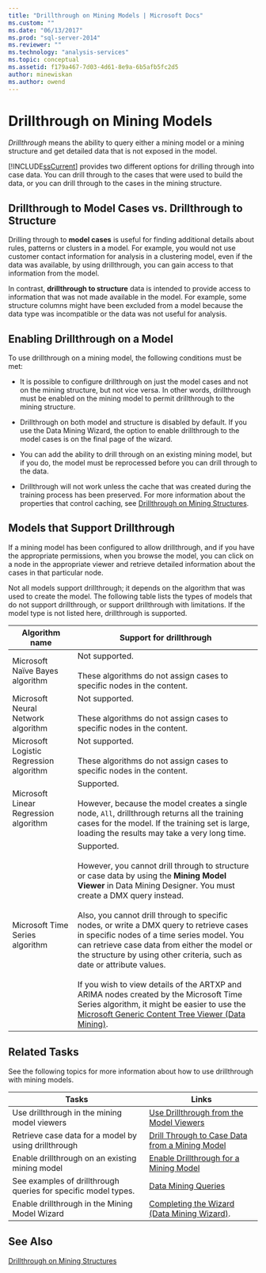 ```yaml
---
title: "Drillthrough on Mining Models | Microsoft Docs"
ms.custom: ""
ms.date: "06/13/2017"
ms.prod: "sql-server-2014"
ms.reviewer: ""
ms.technology: "analysis-services"
ms.topic: conceptual
ms.assetid: f179a467-7d03-4d61-8e9a-6b5afb5fc2d5
author: minewiskan
ms.author: owend
---
```

# Drillthrough on Mining Models
  *Drillthrough* means the ability to query either a mining model or a mining structure and get detailed data that is not exposed in the model.  
  
 [!INCLUDE[ssCurrent](../../includes/sscurrent-md.md)] provides two different options for drilling through into case data. You can drill through to the cases that were used to build the data, or you can drill through to the cases in the mining structure.  
  
## Drillthrough to Model Cases vs. Drillthrough to Structure  
 Drilling through to **model cases** is useful for finding additional details about rules, patterns or clusters in a model. For example, you would not use customer contact information for analysis in a clustering model, even if the data was available, by using drillthrough, you can gain access to that information from the model.  
  
 In contrast, **drillthrough to structure** data is intended to provide access to information that was not made available in the model. For example, some structure columns might have been excluded from a model because the data type was incompatible or the data was not useful for analysis.  
  
## Enabling Drillthrough on a Model  
 To use drillthrough on a mining model, the following conditions must be met:  
  
-   It is possible to configure drillthrough on just the model cases and not on the mining structure, but not vice versa.  In other words, drillthrough must be enabled on the mining model to permit drillthrough to the mining structure.  
  
-   Drillthrough on both model and structure is disabled by default. If you use the Data Mining Wizard, the option to enable drillthrough to the model cases is on the final page of the wizard.  
  
-   You can add the ability to drill through on an existing mining model, but if you do, the model must be reprocessed before you can drill through to the data.  
  
-   Drillthrough will not work unless the cache that was created during the training process has been preserved. For more information about the properties that control caching, see [Drillthrough on Mining Structures](drillthrough-on-mining-structures.md).  
  
## Models that Support Drillthrough  
 If a mining model has been configured to allow drillthrough, and if you have the appropriate permissions, when you browse the model, you can click on a node in the appropriate viewer and retrieve detailed information about the cases in that particular node.  
  
 Not all models support drillthrough; it depends on the algorithm that was used to create the model. The following table lists the types of models that do not support drillthrough, or support drillthrough with limitations. If the model type is not listed here, drillthrough is supported.  
  
|**Algorithm name**|**Support for drillthrough**|  
|------------------------|----------------------------------|  
|Microsoft Naïve Bayes algorithm|Not supported.<br /><br /> These algorithms do not assign cases to specific nodes in the content.|  
|Microsoft Neural Network algorithm|Not supported.<br /><br /> These algorithms do not assign cases to specific nodes in the content.|  
|Microsoft Logistic Regression algorithm|Not supported.<br /><br /> These algorithms do not assign cases to specific nodes in the content.|  
|Microsoft Linear Regression algorithm|Supported.<br /><br /> However, because the model creates a single node, `All`, drillthrough returns all the training cases for the model. If the training set is large, loading the results may take a very long time.|  
|Microsoft Time Series algorithm|Supported.<br /><br /> However, you cannot drill through to structure or case data by using the **Mining Model Viewer** in Data Mining Designer. You must create a DMX query instead.<br /><br /> Also, you cannot drill through to specific nodes, or write a DMX query to retrieve cases in specific nodes of a time series model. You can retrieve case data from either the model or the structure by using other criteria, such as date or attribute values.<br /><br /> If you wish to view details of the ARTXP and ARIMA nodes created by the Microsoft Time Series algorithm, it might be easier to use the [Microsoft Generic Content Tree Viewer &#40;Data Mining&#41;](../microsoft-generic-content-tree-viewer-data-mining.md).|  
  
## Related Tasks  
 See the following topics for more information about how to use drillthrough with mining models.  
  
|Tasks|Links|  
|-----------|-----------|  
|Use drillthrough in the mining model viewers|[Use Drillthrough from the Model Viewers](use-drillthrough-from-the-model-viewers.md)|  
|Retrieve case data for a model by using drillthrough|[Drill Through to Case Data from a Mining Model](drill-through-to-case-data-from-a-mining-model.md)|  
|Enable drillthrough on an existing mining model|[Enable Drillthrough for a Mining Model](enable-drillthrough-for-a-mining-model.md)|  
|See examples of drillthrough queries for specific model types.|[Data Mining Queries](data-mining-queries.md)|  
|Enable drillthrough in the Mining Model Wizard|[Completing the Wizard &#40;Data Mining Wizard&#41;](../completing-the-wizard-data-mining-wizard.md).|  
  
## See Also  
 [Drillthrough on Mining Structures](drillthrough-on-mining-structures.md)  
  
  
